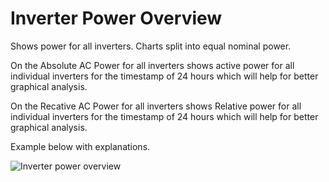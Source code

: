 # Inverter Power Overview

Shows power for all inverters. Charts split into equal nominal power.

On the Absolute AC Power for all inverters shows active power for all individual inverters for the timestamp of 24 hours which will help for better graphical analysis.

On the Recative AC Power for all inverters shows Relative power for all individual inverters for the timestamp of 24 hours which will help for better graphical analysis.

Example below with explanations.

![Inverter power overview](../img/poweroverview.png)
